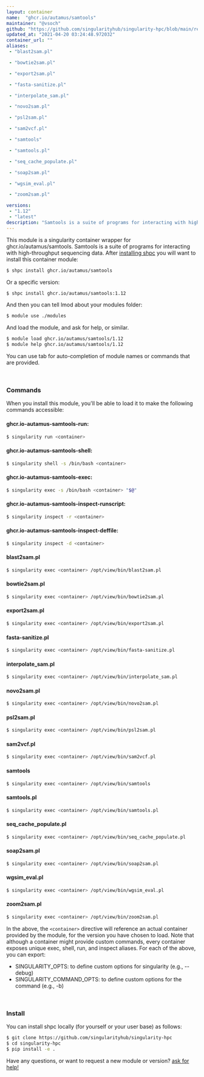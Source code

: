 ```yaml
---
layout: container
name:  "ghcr.io/autamus/samtools"
maintainer: "@vsoch"
github: "https://github.com/singularityhub/singularity-hpc/blob/main/registry/ghcr.io/autamus/samtools/container.yaml"
updated_at: "2021-04-20 03:24:48.972032"
container_url: ""
aliases:
 - "blast2sam.pl"

 - "bowtie2sam.pl"

 - "export2sam.pl"

 - "fasta-sanitize.pl"

 - "interpolate_sam.pl"

 - "novo2sam.pl"

 - "psl2sam.pl"

 - "sam2vcf.pl"

 - "samtools"

 - "samtools.pl"

 - "seq_cache_populate.pl"

 - "soap2sam.pl"

 - "wgsim_eval.pl"

 - "zoom2sam.pl"

versions:
 - "1.12"
 - "latest"
description: "Samtools is a suite of programs for interacting with high-throughput sequencing data."
---
```


This module is a singularity container wrapper for ghcr.io/autamus/samtools.
Samtools is a suite of programs for interacting with high-throughput sequencing data.
After [installing shpc](#install) you will want to install this container module:

```bash
$ shpc install ghcr.io/autamus/samtools
```

Or a specific version:

```bash
$ shpc install ghcr.io/autamus/samtools:1.12
```

And then you can tell lmod about your modules folder:

```bash
$ module use ./modules
```

And load the module, and ask for help, or similar.

```bash
$ module load ghcr.io/autamus/samtools/1.12
$ module help ghcr.io/autamus/samtools/1.12
```

You can use tab for auto-completion of module names or commands that are provided.

<br>

### Commands

When you install this module, you'll be able to load it to make the following commands accessible:

#### ghcr.io-autamus-samtools-run:

```bash
$ singularity run <container>
```

#### ghcr.io-autamus-samtools-shell:

```bash
$ singularity shell -s /bin/bash <container>
```

#### ghcr.io-autamus-samtools-exec:

```bash
$ singularity exec -s /bin/bash <container> "$@"
```

#### ghcr.io-autamus-samtools-inspect-runscript:

```bash
$ singularity inspect -r <container>
```

#### ghcr.io-autamus-samtools-inspect-deffile:

```bash
$ singularity inspect -d <container>
```


#### blast2sam.pl
       
```bash
$ singularity exec <container> /opt/view/bin/blast2sam.pl
```


#### bowtie2sam.pl
       
```bash
$ singularity exec <container> /opt/view/bin/bowtie2sam.pl
```


#### export2sam.pl
       
```bash
$ singularity exec <container> /opt/view/bin/export2sam.pl
```


#### fasta-sanitize.pl
       
```bash
$ singularity exec <container> /opt/view/bin/fasta-sanitize.pl
```


#### interpolate_sam.pl
       
```bash
$ singularity exec <container> /opt/view/bin/interpolate_sam.pl
```


#### novo2sam.pl
       
```bash
$ singularity exec <container> /opt/view/bin/novo2sam.pl
```


#### psl2sam.pl
       
```bash
$ singularity exec <container> /opt/view/bin/psl2sam.pl
```


#### sam2vcf.pl
       
```bash
$ singularity exec <container> /opt/view/bin/sam2vcf.pl
```


#### samtools
       
```bash
$ singularity exec <container> /opt/view/bin/samtools
```


#### samtools.pl
       
```bash
$ singularity exec <container> /opt/view/bin/samtools.pl
```


#### seq_cache_populate.pl
       
```bash
$ singularity exec <container> /opt/view/bin/seq_cache_populate.pl
```


#### soap2sam.pl
       
```bash
$ singularity exec <container> /opt/view/bin/soap2sam.pl
```


#### wgsim_eval.pl
       
```bash
$ singularity exec <container> /opt/view/bin/wgsim_eval.pl
```


#### zoom2sam.pl
       
```bash
$ singularity exec <container> /opt/view/bin/zoom2sam.pl
```



In the above, the `<container>` directive will reference an actual container provided
by the module, for the version you have chosen to load. Note that although a container
might provide custom commands, every container exposes unique exec, shell, run, and
inspect aliases. For each of the above, you can export:

 - SINGULARITY_OPTS: to define custom options for singularity (e.g., --debug)
 - SINGULARITY_COMMAND_OPTS: to define custom options for the command (e.g., -b)

<br>
  
### Install

You can install shpc locally (for yourself or your user base) as follows:

```bash
$ git clone https://github.com/singularityhub/singularity-hpc
$ cd singularity-hpc
$ pip install -e .
```

Have any questions, or want to request a new module or version? [ask for help!](https://github.com/singularityhub/singularity-hpc/issues)